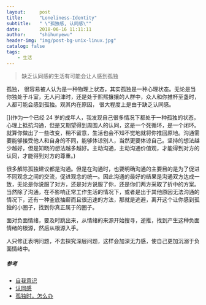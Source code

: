 ```yaml
---
layout:     post
title:      "Loneliness-Identity"
subtitle:   " \"孤独感, 认同感\""
date:       2018-06-16 11:11:11
author:     "shihunyewu"
header-img: "img/post-bg-unix-linux.jpg"
catalog: false
tags:
    - 生活
---
```


> 缺乏认同感的生活有可能会让人感到孤独

孤独， 很容易被人认为是一种物理上状态，其实孤独是一种心理状态。无论是当你独处于斗室，无人问津时，还是处于熙熙攘攘的人群中，众人和你推杯至盏时，人都可能会感到孤独。观其内在原因， 很大程度上是由于缺乏认同感。

[](作为一个已经 24 岁的成年人，我发现自己很多情况下都处于一种孤独的状态，心理上抵抗沟通，但是又期望得到周围人的认同，这是一个死循环，是一个闭环。就算你做出了一些改变，稍不留意，生活也会不知不觉地就将你推回原地。沟通需要能够接受他人和自身的不同，能够体谅别人，当然更要体谅自己。坚持的想法越少越好，但是知晓的想法越多越好。主动沟通，主动沟通价值观，才能得到对方的认同，才能得到对方的尊重。)

[](从观念方面考虑的话，如果周围人的观念，或者是更具体化一些，那些你在乎的人的观念，都和你不同的话，那你很大程度上就会产生孤独感，像是被遗弃。三观不同很常见，人的经验和观念来源于过去的经历，而每个人的经历都不相同，所以每个人对特定事情的判断和看法不可能完全相同。一个人想要融入一个新的人际环境，出现观念不同，这是正常现象。然而如果行为主体不能意识到自己产生孤独感的原因是观念不同，没有认同感，相反而是一直在这种孤独中苦苦挣扎，那么这种状态很容易让其无端耗尽精力，消磨掉上进心，让生活失去目标，甚至导致不合时宜，甚至是出格的行为。)

[](很多情况下，我们感到失落，却没有意识到自己失落的原因是孤独。有时候我们会感受到孤独，却意识不到孤独的原因是缺乏认同感。)

[](实际上，主体感知不到孤独感产生原因的现象经常发生，除了自身性格的原因，这其实和我们的文化背景也有关系。我们的社会一直在倡导一种集体主义思想，当个性和集体产生矛盾的时候，社会舆论和道德要求我们无条件地服从集体，改变个性。我们从骨子里就认为应该服从集体，潜意识代替了自我意识层的思考。自动去迎合集体三观的行为根本没有经过自我意识，那么就更无法奢求行为主体主动去探究并得到这种行为的动机。这就会使我们最终承担该行为而产生的孤独感，却无法得知孤独感的来源.因此当感受到孤独的时候，首先要有意识，自己应该跳出这种状态，不应该期望通过做其他事情来逃避这种孤独感，这种方式无异于扬汤止沸，与之相反的是，我们要直面孤独，我们要选择抗争，我们要有根本性的改变，而有意识的主动改变会冲淡孤独感。)

很多解除孤独建议都是沟通。但是在沟通时，也要明确沟通的主要目的是为了促进不同观念之间的交流，促进观念的统一。因此沟通的最好的结果是沟通双方达成一致，无论是你说服了对方，还是对方说服了你，还是你们两方采取了折中的方案。当然除了沟通，在不影响正常工作生活的情况下，或者是出于其他原因无法沟通的情况下，还有一种釜底抽薪而且很迅速的方法，那就是逃避，离开这个让你感到孤独的小圈子，找到你真正属于的圈子。

面对负面情绪，要及时跳出来，从情绪的来源开始搜寻，逆推，找到产生这种负面情绪的根源，然后从根源入手。

人只修正表明问题，不去探究深层问题，这样会加深无力感，使自己更加沉溺于负面情绪中。

##### 参考
* [自我意识](https://baike.baidu.com/item/%E8%87%AA%E6%88%91%E6%84%8F%E8%AF%86#3_1)
* [认同感](https://baike.baidu.com/item/%E8%AE%A4%E5%90%8C%E6%84%9F)
* [孤独时，怎么办](https://jingyan.baidu.com/article/15622f247d9105fdfcbea539.html)

[](自己平时偶尔会产生孤独感，孤独感会让自己的心情变得很差，这么影响生活质量的情感，自己竟然从来没有去深究过其产生的原因，也没有考虑过如何减小孤独感产生的频率。自己能够对此开始有所深入思考，有两方面原因，一是，随着经历的增加，自我意识开始慢慢觉醒，开始关注自身，开始重新认识自我，标定自我；二是，读研的科研经历和周围人的思维方式对我的影响，让自己有了见微而想知著的思考方式。)

[](另外对于行文，纯属中学生水平，写作能力和逻辑思维均需加强。)



